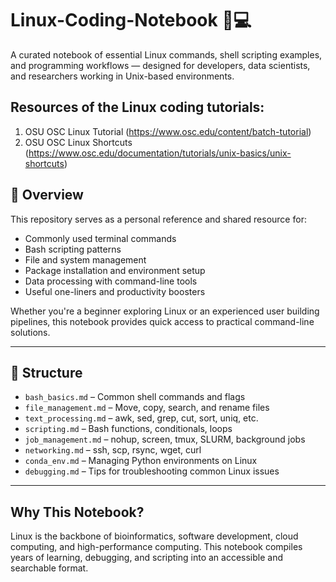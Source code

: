 # Linux-Coding-Notebook 🐧💻

A curated notebook of essential Linux commands, shell scripting examples, and programming workflows — designed for developers, data scientists, and researchers working in Unix-based environments.

## Resources of the Linux coding tutorials:
1. OSU OSC Linux Tutorial (https://www.osc.edu/content/batch-tutorial)
2. OSU OSC Linux Shortcuts (https://www.osc.edu/documentation/tutorials/unix-basics/unix-shortcuts)

## 📘 Overview

This repository serves as a personal reference and shared resource for:
- Commonly used terminal commands
- Bash scripting patterns
- File and system management
- Package installation and environment setup
- Data processing with command-line tools
- Useful one-liners and productivity boosters

Whether you're a beginner exploring Linux or an experienced user building pipelines, this notebook provides quick access to practical command-line solutions.

---

## 📂 Structure

- `bash_basics.md` – Common shell commands and flags
- `file_management.md` – Move, copy, search, and rename files
- `text_processing.md` – awk, sed, grep, cut, sort, uniq, etc.
- `scripting.md` – Bash functions, conditionals, loops
- `job_management.md` – nohup, screen, tmux, SLURM, background jobs
- `networking.md` – ssh, scp, rsync, wget, curl
- `conda_env.md` – Managing Python environments on Linux
- `debugging.md` – Tips for troubleshooting common Linux issues

---

## Why This Notebook?
Linux is the backbone of bioinformatics, software development, cloud computing, and high-performance computing. This notebook compiles years of learning, debugging, and scripting into an accessible and searchable format.

